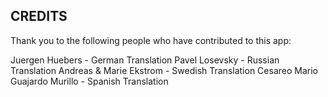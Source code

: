CREDITS
-------
Thank you to the following people who have contributed to this app:

Juergen Huebers - German Translation
Pavel Losevsky - Russian Translation
Andreas & Marie Ekstrom - Swedish Translation
Cesareo Mario Guajardo Murillo - Spanish Translation
